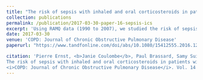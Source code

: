 ```yaml
---
title: "The risk of sepsis with inhaled and oral corticosteroids in patients with COPD"
collection: publications
permalink: /publication/2017-03-30-paper-16-sepsis-ics
excerpt: 'Using RAMQ data (1990 to 2007), we studied the risk of sepsis in COPD patients, under different exposures to inhaled or oral corticosteroids separately.'
date: 2017-03-30
venue: 'COPD: Journal of Chronic Obstructive Pulmonary Disease'
paperurl: "https://www.tandfonline.com/doi/abs/10.1080/15412555.2016.1238450"

citation: 'Pierre Ernst, <b>Janie Coulombe</b>, Paul Brassard, Samy Suissa (2017). &quot;
The risk of sepsis with inhaled and oral corticosteroids in patients with COPD &quot; 
<i>COPD: Journal of Chronic Obstructive Pulmonary Disease</i>. Vol. 14 (2), p. 137-142.'
---
```

